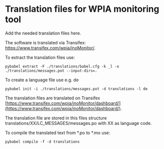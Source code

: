 # Translation files for WPIA monitoring tool

Add the needed translation files here.

The software is translated via Transifex: https://www.transifex.com/wpia/inoMonitor/.


To extract the translation files use:

```
pybabel extract -F ./translations/babel.cfg -k _l -o ./translations/messages.pot --input-dirs=.
```

To create a language file use e.g. de

```
pybabel init -i ./translations/messages.pot -d translations -l de
```

The translation files are translated on Transifex [https://www.transifex.com/wpia/inoMonitor/dashboard/](https://www.transifex.com/wpia/inoMonitor/dashboard/).

The translation file are stored in this files structure translations/XX/LC_MESSAGES/messages.po with XX as language code.

To compile the translated text from *.po to *.mo use:

```
pybabel compile -f -d translations
```
